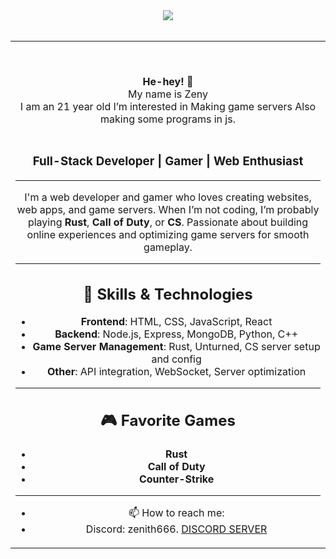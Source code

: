 <div align="center">
<img src="https://i.imgur.com/FMdfaKh.gif">
<br><br>
<table width="100%">
<td width="50%">
<div align="center">

  
&nbsp;<p align="center">
<b>He-hey! 👋</b><br>
My name is Zeny<br>
I am an 21 year old I’m interested in Making game servers Also making some programs in js.<br><br>

### Full-Stack Developer | Gamer | Web Enthusiast

---

I'm a web developer and gamer who loves creating websites, web apps, and game servers. When I’m not coding, I’m probably playing **Rust**, **Call of Duty**, or **CS**. Passionate about building online experiences and optimizing game servers for smooth gameplay.

---

## 🚀 Skills & Technologies

- **Frontend**: HTML, CSS, JavaScript, React
- **Backend**: Node.js, Express, MongoDB, Python, C++
- **Game Server Management**: Rust, Unturned, CS server setup and config
- **Other**: API integration, WebSocket, Server optimization

---

## 🎮 Favorite Games

- **Rust**
- **Call of Duty**
- **Counter-Strike**

---






- 📫 How to reach me:
- Discord: zenith666.
[DISCORD SERVER](https://discord.gg/legendntw)

